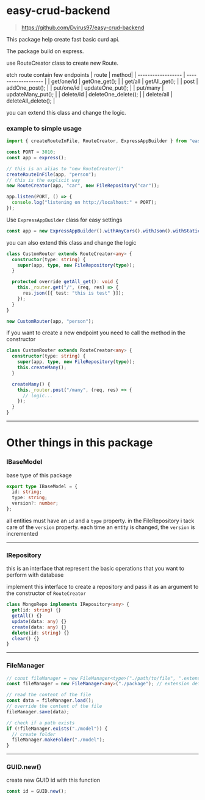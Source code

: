 # easy-crud-backend

> https://github.com/Dvirus97/easy-crud-backend

This package help create fast basic curd api.

The package build on express.

use RouteCreator class to create new Route.

etch route contain few endpoints
| route | method|
| ------------------ | ------------------- |
| get/one/id | getOne_get(); |
| get/all | getAll_get(); |
| post | addOne_post(); |
| put/one/id | updateOne_put(); |
| put/many | updateMany_put(); |
| delete/id | deleteOne_delete(); |
| delete/all | deleteAll_delete(); |

you can extend this class and change the logic.

### example to simple usage

```ts
import { createRouteInFile, RouteCreator, ExpressAppBuilder } from "easy-crud-backend";

const PORT = 3010;
const app = express();

// this is an alias to "new RouteCreator()"
createRouteInFile(app, "person");
// this is the explicit way
new RouteCreator(app, "car", new FileRepository("car"));

app.listen(PORT, () => {
  console.log("listening on http://localhost:" + PORT);
});
```

Use `ExpressAppBuilder` class for easy settings

```ts
const app = new ExpressAppBuilder().withAnyCors().withJson().withStatic("/public").build();
```

you can also extend this class and change the logic

```ts
class CustomRouter extends RouteCreator<any> {
  constructor(type: string) {
    super(app, type, new FileRepository(type));
  }

  protected override getAll_get(): void {
    this._router.get("/", (req, res) => {
      res.json([{ test: "this is test" }]);
    });
  }
}

new CustomRouter(app, "person");
```

if you want to create a new endpoint you need to call the method in the constructor

```ts
class CustomRouter extends RouteCreator<any> {
  constructor(type: string) {
    super(app, type, new FileRepository(type));
    this.createMany();
  }

  createMany() {
    this._router.post("/many", (req, res) => {
      // logic...
    });
  }
}
```

---

# Other things in this package

### IBaseModel

base type of this package

```ts
export type IBaseModel = {
  id: string;
  type: string;
  version?: number;
};
```

all entities must have an `id` and a `type` property.
in the FileRepository i tack care of the `version` property. each time an entity is changed, the `version` is incremented

---

### IRepository

this is an interface that represent the basic operations that you want to perform with database

implement this interface to create a repository and pass it as an argument to the constructor of `RouteCreator`

```ts
class MongoRepo implements IRepository<any> {
  get(id: string) {}
  getAll() {}
  update(data: any) {}
  create(data: any) {}
  delete(id: string) {}
  clear() {}
}
```

---

### FileManager

```ts
// const fileManager = new FileManager<type>("./path/to/file", ".extension");
const fileManager = new FileManager<any>("./package"); // extension defaults to ".json"

// read the content of the file
const data = fileManager.load();
// override the content of the file
fileManager.save(data);

// check if a path exists
if (!fileManager.exists("./model")) {
  // create folder
  fileManager.makeFolder("./model");
}
```

---

### GUID.new()

create new GUID id with this function

```ts
const id = GUID.new();
```
